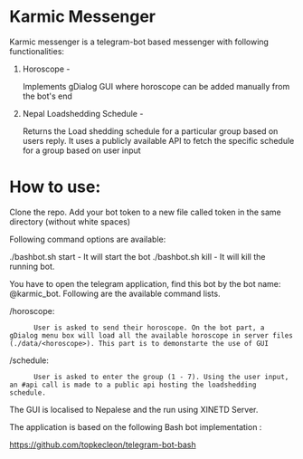 # Karmic Messenger

Karmic messenger is a telegram-bot based messenger with following functionalities:

1. Horoscope - 
  
    Implements gDialog GUI where horoscope can be added manually from the bot's end

2. Nepal Loadshedding Schedule - 
  
    Returns the Load shedding schedule for a particular group based on users reply. It uses a publicly available API to fetch the specific schedule for a group based on user input



# How to use:


  Clone the repo. Add your bot token to a new file called token in the same directory (without white spaces)

  Following command options are available:

  ./bashbot.sh start - It will start the bot
  ./bashbot.sh kill  - It will kill the running bot.




You have to open the telegram application, find this bot by the bot name: @karmic_bot. Following are the available command lists. 

/horoscope: 

          User is asked to send their horoscope. On the bot part, a gDialog menu box will load all the available horoscope in server files (./data/<horoscope>). This part is to demonstarte the use of GUI

/schedule:

          User is asked to enter the group (1 - 7). Using the user input, an #api call is made to a public api hosting the loadshedding schedule.  

The GUI is localised to Nepalese and the run using XINETD Server.

The application is based on the following Bash bot implementation  :

https://github.com/topkecleon/telegram-bot-bash 